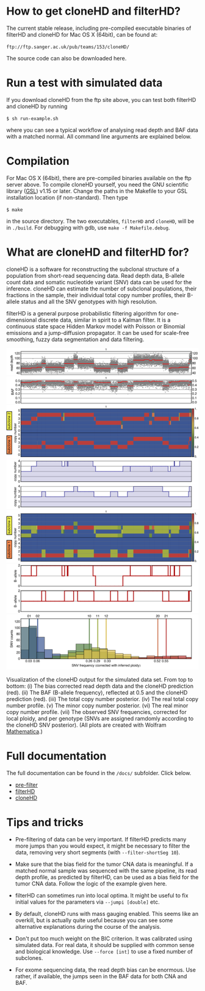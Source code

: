 # How to get cloneHD and filterHD?

The current stable release, including pre-compiled executable binaries
of filterHD and cloneHD for Mac OS X (64bit), can be found at:

`ftp://ftp.sanger.ac.uk/pub/teams/153/cloneHD/`  

The source code can also be downloaded here.

# Run a test with simulated data

If you download cloneHD from the ftp site above, you can test both filterHD and cloneHD by running

`$ sh run-example.sh`

where you can see a typical workflow of analysing read depth and BAF
data with a matched normal. All command line arguments are explained below.

# Compilation  

For Mac OS X (64bit), there are pre-compiled binaries available on the ftp server above. To compile cloneHD yourself, you need the GNU scientific library ([GSL](http://www.gnu.org/software/gsl/)) v1.15 or later. Change the paths in the Makefile to your GSL installation location (if non-standard). Then type 

`$ make`

in the source directory. The two executables, `filterHD` and
`cloneHD`, will be in `./build`. For debugging with gdb, use `make -f Makefile.debug`.

# What are cloneHD and filterHD for?

cloneHD is a software for reconstructing the subclonal structure of a
population from short-read sequencing data. Read depth
data, B-allele count data and somatic nucleotide variant (SNV) data can be
used for the inference. cloneHD can estimate the number of subclonal
populations, their fractions in the sample, their individual total copy number profiles, 
their B-allele status and all the SNV genotypes with high resolution.

filterHD is a general purpose probabilistic filtering algorithm for one-dimensional
discrete data, similar in spirit to a Kalman filter. It is a continuous state
space Hidden Markov model with Poisson or Binomial emissions and a
jump-diffusion propagator. It can be used for scale-free smoothing, 
fuzzy data segmentation and data filtering. 

![cna gof](/images/cna.gof.png "CNA goodness of fit")
![baf gof](/images/baf.gof.png "BAF goodness of fit")
![cna post](/images/cna.post.png "CNA posterior")
![cna real](/images/cna.real.png "CNA real profile")
![baf post](/images/baf.post.png "BAF posterior")
![baf real](/images/baf.real.png "BAF real profile")
![snv gof](/images/snv.gof.png "SNV goodness of fit")

Visualization of the cloneHD output for the simulated data set. From
top to bottom: 
(i) The bias corrected read depth data and the cloneHD
prediction (red).
(ii) The BAF (B-allele frequency), reflected at 0.5 and the cloneHD prediction (red).
(iii) The total copy number posterior.
(iv) The real total copy number profile.
(v) The minor copy number posterior.
(vi) The real minor copy number profile.
(vii) The observed SNV frequencies, corrected for local ploidy, and per genotype (SNVs are assigned ramdomly according to the cloneHD SNV posterior).
(All plots are created with Wolfram [Mathematica](http://www.wolfram.com/mathematica/).)

# Full documentation

The full documentation can be found in the `/docs/` subfolder. Click below.

*  [pre-filter](/docs/README-pre-filter.md)
*  [filterHD](/docs/README-filterHD.md)
*  [cloneHD](/docs/README-cloneHD.md)

# Tips and tricks

*  Pre-filtering of data can be very important. If filterHD predicts
   many more jumps than you would expect, it might be necessary to
   filter the data, removing very short segments (with
   `--filter-shortSeg 10`).

*  Make sure that the bias field for the tumor CNA data is
   meaningful. If a matched normal sample was sequenced with the same
   pipeline, its read depth profile, as predicted by filterHD, can be used as a
   bias field for the tumor CNA data. Follow the logic of the example
   given here.

*  filterHD can sometimes run into local optima. It might be useful to
   fix initial values for the parameters via `--jumpi [double]` etc.

*  By default, cloneHD runs with mass gauging enabled. This seems like
   an overkill, but is actually quite useful because you can see some
   alternative explanations during the course of the analysis.

*  Don't put too much weight on the BIC criterion. It was calibrated
   using simulated data. For real data, it should be supplied with
   common sense and biological knowledge. Use `--force [int]` to use a
   fixed number of subclones.

*  For exome sequencing data, the read depth bias can be enormous. Use rather, if
   available, the jumps seen in the BAF data for both CNA and BAF.


